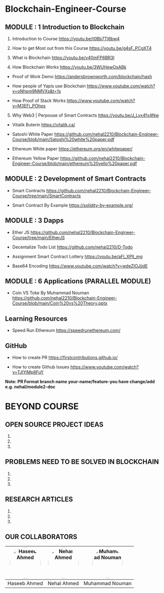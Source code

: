 # Blockchain-Engineer-Course



## MODULE : 1 Introduction to Blockchain

1. Introduction to Course
https://youtu.be/t0Bb7Tl6bw4

2. How to get Most out from this Course
https://youtu.be/g4sF_PCgXT4

3. What is Blockchain
https://youtu.be/v40mFP6BR3I

4. How Blockchain Works
https://youtu.be/3WUHewOsABk

* Proof of Work Demo
https://andersbrownworth.com/blockchain/hash

* How people of Yapis use Blockchain
https://www.youtube.com/watch?v=oNhpm9NMVXs&t=1s

* How Proof of Stack Works
https://www.youtube.com/watch?v=M3EFi_POhps

5. Why Web3 | Perpouse of Smart Contracts
https://youtu.be/J_Lyx4fx4Nw

* Vitalik Buterin
https://vitalik.ca/

* Satoshi White Paper
https://github.com/nehal2210/Blockchain-Engineer-Course/blob/main/Satoshi%20white%20paper.pdf

* Ethereum White paper
https://ethereum.org/en/whitepaper/

* Ethereum Yellow Paper
https://github.com/nehal2210/Blockchain-Engineer-Course/blob/main/ethereum%20yello%20paper.pdf


## MODULE : 2 Development of Smart Contracts

* Smart Contracts
https://github.com/nehal2210/Blockchain-Engineer-Course/tree/main/SmartContracts

* Smart Contract By Example
https://solidity-by-example.org/




## MODULE : 3 Dapps

* Ether JS
https://github.com/nehal2210/Blockchain-Engineer-Course/tree/main/EtherJS

* Decentalize Todo List
https://github.com/nehal2210/D-Todo

* Assignment Smart Contract Lottery
https://youtu.be/aFI_XPll_mg


* Base64 Encoding
https://www.youtube.com/watch?v=wdeZIOJjjdE

## MODULE : 6 Applications (PARALLEL MODULE)

* Coin VS Toke By Muhammad Nouman
https://github.com/nehal2210/Blockchain-Engineer-Course/blob/main/Coin%20vs%20Theory.pptx







## Learning Resources

* Speed Run Ethereum https://speedrunethereum.com/




## GitHub

* How to create PR
https://firstcontributions.github.io/

* How to create Github Issues
https://www.youtube.com/watch?v=TJlYiMp8FuY

**Note: PR Format branch name your-name/feature-you have change/add**
**e.g. nehal/module2-doc**


# BEYOND COURSE

## OPEN SOURCE PROJECT IDEAS

1.
2.
3.

## PROBLEMS NEED TO BE SOLVED IN BLOCKCHAIN

1.
2.
3.

## RESEARCH ARTICLES

1. 
2.
3.

## OUR COLLABORATORS

<div align="center">
  
| <img src="https://avatars.githubusercontent.com/u/41861195?v=4" alt="Haseeb Ahmed" style="border-radius: 50%; width: 100px;"> | <img src="https://avatars.githubusercontent.com/u/41865951?v=4" alt="Nehal Ahmed" style="border-radius: 50%; width: 100px;"> | <img src="https://media.licdn.com/dms/image/C5603AQG3sW8M7vYYWw/profile-displayphoto-shrink_400_400/0/1568832728611?e=1683158400&v=beta&t=IZcuosff9v87v24QfKkyPKB3jhphXXW0gc-7qNlL1U0" alt="Muhammad Nouman" style="border-radius: 50%; width: 100px;"> |
|:---:|:---:|:---:|
| Haseeb Ahmed | Nehal Ahmed | Muhammad Nouman |

</div>
